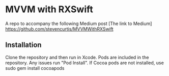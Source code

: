 # MVVM with RXSwift
A repo to accompany the following Medium post
[The link to Medium] https://github.com/stevencurtis/MVVMWithRXSwift

## Installation
Clone the repository and then run in Xcode.
Pods are included in the repository.
Any issues run "Pod Install".
If Cocoa pods are not installed, use sudo gem install cocoapods

